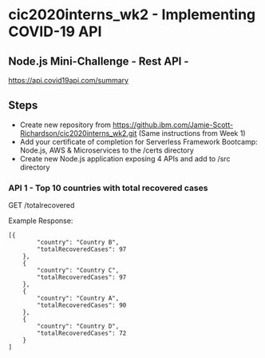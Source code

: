 # cic2020interns_wk2 - Implementing COVID-19 API
## Node.js Mini-Challenge - Rest API - 
https://api.covid19api.com/summary

## Steps
- Create new repository from https://github.ibm.com/Jamie-Scott-Richardson/cic2020interns_wk2.git (Same instructions from Week 1)
- Add your certificate of completion for Serverless Framework Bootcamp: Node.js, AWS & Microservices to the /certs directory
- Create new Node.js application exposing 4 APIs and add to /src directory

### API 1 - Top 10 countries with total recovered cases
GET /totalrecovered

Example Response:
```
[{
		"country": "Country B",
		"totalRecoveredCases": 97
	},
	{
		"country": "Country C",
		"totalRecoveredCases": 97
	},
	{
		"country": "Country A",
		"totalRecoveredCases": 90
	},
	{
		"country": "Country D",
		"totalRecoveredCases": 72
	}
]
```